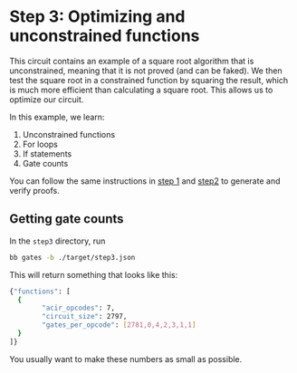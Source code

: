 # Step 3: Optimizing and unconstrained functions

This circuit contains an example of a square root algorithm that is unconstrained, meaning that it is not proved (and can be faked). We then test the square root in a constrained function by squaring the result, which is much more efficient than calculating a square root. This allows us to optimize our circuit.

In this example, we learn:

1. Unconstrained functions
2. For loops
3. If statements
4. Gate counts

You can follow the same instructions in [step 1](../step1/README.md) and [step2](../step2/README.md) to generate and verify proofs.

## Getting gate counts

In the `step3` directory, run

```sh
bb gates -b ./target/step3.json
```

This will return something that looks like this:

```sh
{"functions": [
  {
        "acir_opcodes": 7,
        "circuit_size": 2797,
        "gates_per_opcode": [2781,0,4,2,3,1,1]
  }
]}
```

You usually want to make these numbers as small as possible.
